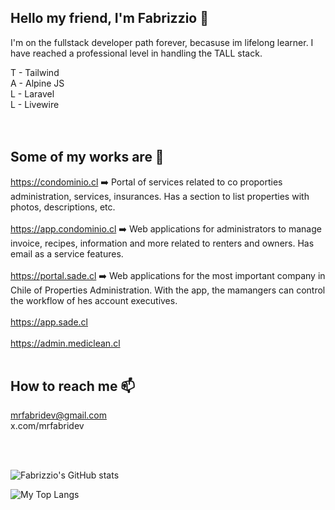  ## Hello my friend, I'm Fabrizzio  👋

I'm on the fullstack developer path forever, becasuse im lifelong learner. 
I have reached a professional level in handling the TALL stack.

T - Tailwind <br>
A - Alpine JS <br>
L - Laravel <br>
L - Livewire <br>
<br><br>


 ## Some of my works are  👷

https://condominio.cl ➡️ Portal of services related to co proporties administration, services, insurances. Has a section to list properties with photos, descriptions, etc. <br><br>
https://app.condominio.cl ➡️ Web applications for administrators to manage invoice, recipes, information and more related to renters and owners. Has email as a service features. <br><br>
https://portal.sade.cl ➡️ Web applications for the most important company in Chile of Properties Administration. With the app, the mamangers can control the workflow of hes account executives.<br><br>
https://app.sade.cl <br><br>
https://admin.mediclean.cl
<br><br>

## How to reach me 📫
mrfabridev@gmail.com  
x.com/mrfabridev

<br><br>

![Fabrizzio's GitHub stats](https://github-readme-stats.vercel.app/api?username=mrfabridev&show_icons=true)

![My Top Langs](https://github-readme-stats.vercel.app/api/top-langs/?username=mrfabridev&layout=compact)

<!-- ![trophy](https://github-profile-trophy.vercel.app/?username=mrfabridev) -->
